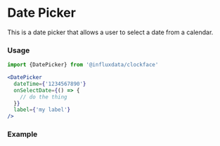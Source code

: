 # Date Picker

This is a date picker that allows a user to select a date from a calendar.

### Usage

```jsx
import {DatePicker} from '@influxdata/clockface'
```

```jsx
<DatePicker
  dateTime={'1234567890'}
  onSelectDate={() => {
    // do the thing
  }}
  label={'my label'}
/>
```

### Example

<!-- STORY -->

<!-- STORY HIDE START -->

<!-- STORY HIDE END -->

<!-- PROPS -->
